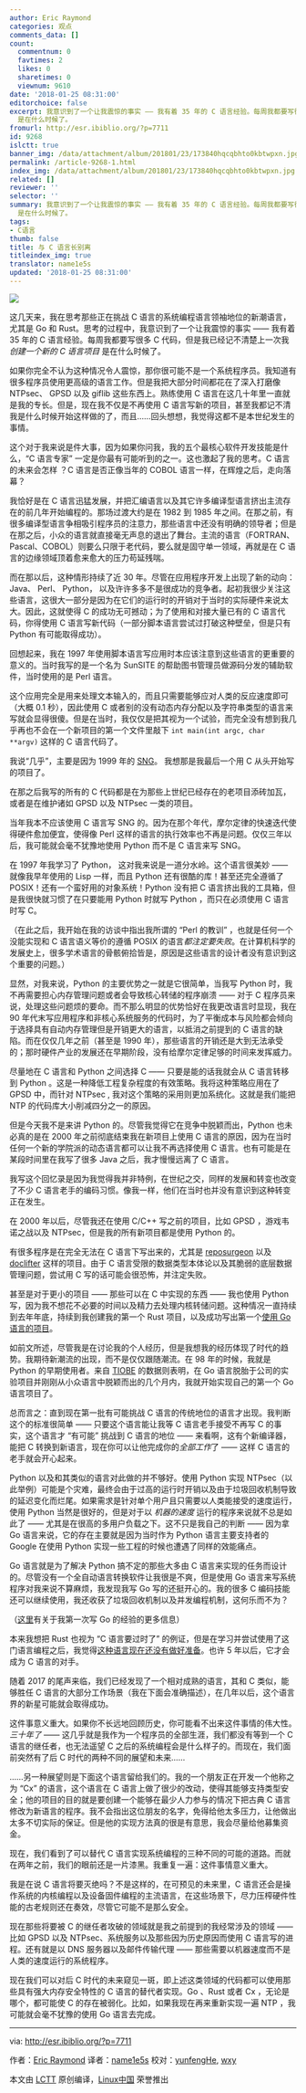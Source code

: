 ```yaml
---
author: Eric Raymond
categories: 观点
comments_data: []
count:
  commentnum: 0
  favtimes: 2
  likes: 0
  sharetimes: 0
  viewnum: 9610
date: '2018-01-25 08:31:00'
editorchoice: false
excerpt: 我意识到了一个让我震惊的事实 —— 我有着 35 年的 C 语言经验。每周我都要写很多 C 代码，但是我已经记不清楚上一次我 创建一个新的 C 语言项目
  是在什么时候了。
fromurl: http://esr.ibiblio.org/?p=7711
id: 9268
islctt: true
banner_img: /data/attachment/album/201801/23/173840hqcqbhto0kbtwpxn.jpg
permalink: /article-9268-1.html
index_img: /data/attachment/album/201801/23/173840hqcqbhto0kbtwpxn.jpg.thumb.jpg
related: []
reviewer: ''
selector: ''
summary: 我意识到了一个让我震惊的事实 —— 我有着 35 年的 C 语言经验。每周我都要写很多 C 代码，但是我已经记不清楚上一次我 创建一个新的 C 语言项目
  是在什么时候了。
tags:
- C语言
thumb: false
title: 与 C 语言长别离
titleindex_img: true
translator: name1e5s
updated: '2018-01-25 08:31:00'
---
```


![](/data/attachment/album/201801/23/173840hqcqbhto0kbtwpxn.jpg)


这几天来，我在思考那些正在挑战 C 语言的系统编程语言领袖地位的新潮语言，尤其是 Go 和 Rust。思考的过程中，我意识到了一个让我震惊的事实 —— 我有着 35 年的 C 语言经验。每周我都要写很多 C 代码，但是我已经记不清楚上一次我 *创建一个新的 C 语言项目* 是在什么时候了。


如果你完全不认为这种情况令人震惊，那你很可能不是一个系统程序员。我知道有很多程序员使用更高级的语言工作。但是我把大部分时间都花在了深入打磨像 NTPsec、 GPSD 以及 giflib 这些东西上。熟练使用 C 语言在这几十年里一直就是我的专长。但是，现在我不仅是不再使用 C 语言写新的项目，甚至我都记不清我是什么时候开始这样做的了，而且……回头想想，我觉得这都不是本世纪发生的事情。


这个对于我来说是件大事，因为如果你问我，我的五个最核心软件开发技能是什么，“C 语言专家” 一定是你最有可能听到的之一。这也激起了我的思考。C 语言的未来会怎样 ？C 语言是否正像当年的 COBOL 语言一样，在辉煌之后，走向落幕？


我恰好是在 C 语言迅猛发展，并把汇编语言以及其它许多编译型语言挤出主流存在的前几年开始编程的。那场过渡大约是在 1982 到 1985 年之间。在那之前，有很多编译型语言争相吸引程序员的注意力，那些语言中还没有明确的领导者；但是在那之后，小众的语言就直接毫无声息的退出了舞台。主流的语言（FORTRAN、Pascal、COBOL）则要么只限于老代码，要么就是固守单一领域，再就是在 C 语言的边缘领域顶着愈来愈大的压力苟延残喘。


而在那以后，这种情形持续了近 30 年。尽管在应用程序开发上出现了新的动向： Java、 Perl、 Python， 以及许许多多不是很成功的竞争者。起初我很少关注这些语言，这很大一部分是因为在它们的运行时的开销对于当时的实际硬件来说太大。因此，这就使得 C 的成功无可撼动；为了使用和对接大量已有的 C 语言代码，你得使用 C 语言写新代码（一部分脚本语言尝试过打破这种壁垒，但是只有 Python 有可能取得成功）。


回想起来，我在 1997 年使用脚本语言写应用时本应该注意到这些语言的更重要的意义的。当时我写的是一个名为 SunSITE 的帮助图书管理员做源码分发的辅助软件，当时使用的是 Perl 语言。


这个应用完全是用来处理文本输入的，而且只需要能够应对人类的反应速度即可（大概 0.1 秒），因此使用 C 或者别的没有动态内存分配以及字符串类型的语言来写就会显得很傻。但是在当时，我仅仅是把其视为一个试验，而完全没有想到我几乎再也不会在一个新项目的第一个文件里敲下 `int main(int argc, char **argv)` 这样的 C 语言代码了。


我说“几乎”，主要是因为 1999 年的 [SNG](http://sng.sourceforge.net/)。 我想那是我最后一个用 C 从头开始写的项目了。


在那之后我写的所有的 C 代码都是在为那些上世纪已经存在的老项目添砖加瓦，或者是在维护诸如 GPSD 以及 NTPsec 一类的项目。


当年我本不应该使用 C 语言写 SNG 的。因为在那个年代，摩尔定律的快速迭代使得硬件愈加便宜，使得像 Perl 这样的语言的执行效率也不再是问题。仅仅三年以后，我可能就会毫不犹豫地使用 Python 而不是 C 语言来写 SNG。


在 1997 年我学习了 Python， 这对我来说是一道分水岭。这个语言很美妙 —— 就像我早年使用的 Lisp 一样，而且 Python 还有很酷的库！甚至还完全遵循了 POSIX！还有一个蛮好用的对象系统！Python 没有把 C 语言挤出我的工具箱，但是我很快就习惯了在只要能用 Python 时就写 Python ，而只在必须使用 C 语言时写 C。


（在此之后，我开始在我的访谈中指出我所谓的 “Perl 的教训” ，也就是任何一个没能实现和 C 语言语义等价的遵循 POSIX 的语言*都注定要失败*。在计算机科学的发展史上，很多学术语言的骨骸俯拾皆是，原因是这些语言的设计者没有意识到这个重要的问题。）


显然，对我来说，Python 的主要优势之一就是它很简单，当我写 Python 时，我不再需要担心内存管理问题或者会导致核心转储的程序崩溃 —— 对于 C 程序员来说，处理这些问题烦的要命。而不那么明显的优势恰好在我更改语言时显现，我在 90 年代末写应用程序和非核心系统服务的代码时，为了平衡成本与风险都会倾向于选择具有自动内存管理但是开销更大的语言，以抵消之前提到的 C 语言的缺陷。而在仅仅几年之前（甚至是 1990 年），那些语言的开销还是大到无法承受的；那时硬件产业的发展还在早期阶段，没有给摩尔定律足够的时间来发挥威力。


尽量地在 C 语言和 Python 之间选择 C —— 只要是能的话我就会从 C 语言转移到 Python 。这是一种降低工程复杂程度的有效策略。我将这种策略应用在了 GPSD 中，而针对 NTPsec , 我对这个策略的采用则更加系统化。这就是我们能把 NTP 的代码库大小削减四分之一的原因。


但是今天我不是来讲 Python 的。尽管我觉得它在竞争中脱颖而出，Python 也未必真的是在 2000 年之前彻底结束我在新项目上使用 C 语言的原因，因为在当时任何一个新的学院派的动态语言都可以让我不再选择使用 C 语言。也有可能是在某段时间里在我写了很多 Java 之后，我才慢慢远离了 C 语言。


我写这个回忆录是因为我觉得我并非特例，在世纪之交，同样的发展和转变也改变了不少 C 语言老手的编码习惯。像我一样，他们在当时也并没有意识到这种转变正在发生。


在 2000 年以后，尽管我还在使用 C/C++ 写之前的项目，比如 GPSD ，游戏韦诺之战以及 NTPsec，但是我的所有新项目都是使用 Python 的。


有很多程序是在完全无法在 C 语言下写出来的，尤其是 [reposurgeon](http://www.catb.org/esr/reposurgeon/) 以及 [doclifter](http://www.catb.org/esr/doclifter/) 这样的项目。由于 C 语言受限的数据类型本体论以及其脆弱的底层数据管理问题，尝试用 C 写的话可能会很恐怖，并注定失败。


甚至是对于更小的项目 —— 那些可以在 C 中实现的东西 —— 我也使用 Python 写，因为我不想花不必要的时间以及精力去处理内核转储问题。这种情况一直持续到去年年底，持续到我创建我的第一个 Rust 项目，以及成功写出第一个[使用 Go 语言的项目](http://www.catb.org/esr/loccount/)。


如前文所述，尽管我是在讨论我的个人经历，但是我想我的经历体现了时代的趋势。我期待新潮流的出现，而不是仅仅跟随潮流。在 98 年的时候，我就是 Python 的早期使用者。来自 [TIOBE](https://www.tiobe.com/tiobe-index/) 的数据则表明，在 Go 语言脱胎于公司的实验项目并刚刚从小众语言中脱颖而出的几个月内，我就开始实现自己的第一个 Go 语言项目了。


总而言之：直到现在第一批有可能挑战 C 语言的传统地位的语言才出现。我判断这个的标准很简单 —— 只要这个语言能让我等 C 语言老手接受不再写 C 的事实，这个语言才 “有可能” 挑战到 C 语言的地位 —— 来看啊，这有个新编译器，能把 C 转换到新语言，现在你可以让他完成你的*全部工作*了 —— 这样 C 语言的老手就会开心起来。


Python 以及和其类似的语言对此做的并不够好。使用 Python 实现 NTPsec（以此举例）可能是个灾难，最终会由于过高的运行时开销以及由于垃圾回收机制导致的延迟变化而烂尾。如果需求是针对单个用户且只需要以人类能接受的速度运行，使用 Python 当然是很好的，但是对于以 *机器的速度* 运行的程序来说就不总是如此了 —— 尤其是在很高的多用户负载之下。这不只是我自己的判断 —— 因为拿 Go 语言来说，它的存在主要就是因为当时作为 Python 语言主要支持者的 Google 在使用 Python 实现一些工程的时候也遭遇了同样的效能痛点。


Go 语言就是为了解决 Python 搞不定的那些大多由 C 语言来实现的任务而设计的。尽管没有一个全自动语言转换软件让我很是不爽，但是使用 Go 语言来写系统程序对我来说不算麻烦，我发现我写 Go 写的还挺开心的。我的很多 C 编码技能还可以继续使用，我还收获了垃圾回收机制以及并发编程机制，这何乐而不为？


（[这里](https://blog.ntpsec.org/2017/02/07/grappling-with-go.html)有关于我第一次写 Go 的经验的更多信息）


本来我想把 Rust 也视为 “C 语言要过时了” 的例证，但是在学习并尝试使用了这门语言编程之后，我觉得[这种语言现在还没有做好准备](http://esr.ibiblio.org/?p=7303)。也许 5 年以后，它才会成为 C 语言的对手。


随着 2017 的尾声来临，我们已经发现了一个相对成熟的语言，其和 C 类似，能够胜任 C 语言的大部分工作场景（我在下面会准确描述），在几年以后，这个语言界的新星可能就会取得成功。


这件事意义重大。如果你不长远地回顾历史，你可能看不出来这件事情的伟大性。*三十年了* —— 这几乎就是我作为一个程序员的全部生涯，我们都没有等到一个 C 语言的继任者，也无法遥望 C 之后的系统编程会是什么样子的。而现在，我们面前突然有了后 C 时代的两种不同的展望和未来……


……另一种展望则是下面这个语言留给我们的。我的一个朋友正在开发一个他称之为 “Cx” 的语言，这个语言在 C 语言上做了很少的改动，使得其能够支持类型安全；他的项目的目的就是要创建一个能够在最少人力参与的情况下把古典 C 语言修改为新语言的程序。我不会指出这位朋友的名字，免得给他太多压力，让他做出太多不切实际的保证。但是他的实现方法真的很是有意思，我会尽量给他募集资金。


现在，我们看到了可以替代 C 语言实现系统编程的三种不同的可能的道路。而就在两年之前，我们的眼前还是一片漆黑。我重复一遍：这件事情意义重大。


我是在说 C 语言将要灭绝吗？不是这样的，在可预见的未来里，C 语言还会是操作系统的内核编程以及设备固件编程的主流语言，在这些场景下，尽力压榨硬件性能的古老规则还在奏效，尽管它可能不是那么安全。


现在那些将要被 C 的继任者攻破的领域就是我之前提到的我经常涉及的领域 —— 比如 GPSD 以及 NTPsec、系统服务以及那些因为历史原因而使用 C 语言写的进程。还有就是以 DNS 服务器以及邮件传输代理 —— 那些需要以机器速度而不是人类的速度运行的系统程序。


现在我们可以对后 C 时代的未来窥见一斑，即上述这类领域的代码都可以使用那些具有强大内存安全特性的 C 语言的替代者实现。Go 、Rust 或者 Cx ，无论是哪个，都可能使 C 的存在被弱化。比如，如果我现在再来重新实现一遍 NTP ，我可能就会毫不犹豫的使用 Go 语言去完成。




---


via: <http://esr.ibiblio.org/?p=7711>


作者：[Eric Raymond](http://esr.ibiblio.org/?author=2) 译者：[name1e5s](https://github.com/name1e5s) 校对：[yunfengHe](https://github.com/yunfengHe), [wxy](https://github.com/wxy)


本文由 [LCTT](https://github.com/LCTT/TranslateProject) 原创编译，[Linux中国](https://linux.cn/) 荣誉推出